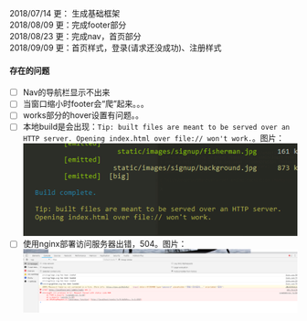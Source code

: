 
<!-- log -->

2018/07/14 更： 生成基础框架   
2018/08/09 更：完成footer部分   
2018/08/23 更：完成nav，首页部分   
2018/09/09 更：首页样式，登录(请求还没成功)、注册样式

#### 存在的问题
  - [ ] Nav的导航栏显示不出来
  - [ ] 当窗口缩小时footer会“爬”起来。。。
  - [ ] works部分的hover设置有问题。。
  - [ ] 本地build是会出现：`Tip: built files are meant to be served over an HTTP server.
  Opening index.html over file:// won't work.`。图片：![build error](https://github.com/syt-honey/study_picture/blob/master/album/build_error.png)
  - [ ] 使用nginx部署访问服务器出错，504。图片：![access server error](https://github.com/syt-honey/study_picture/blob/master/album/nginx_error.png)
